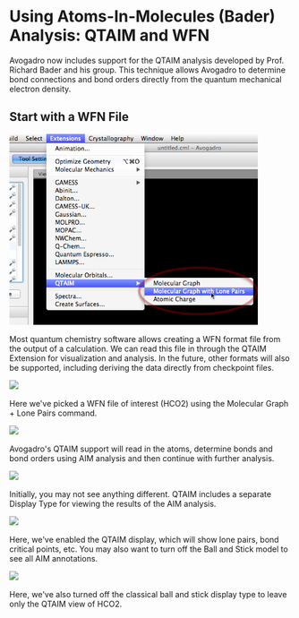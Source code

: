 ---
---
# Using Atoms-In-Molecules (Bader) Analysis: QTAIM and WFN

Avogadro now includes support for the QTAIM analysis developed by Prof. Richard Bader and his group. This technique allows Avogadro to determine bond connections and bond orders directly from the quantum mechanical electron density.

## Start with a WFN File

![Start with a WFN File][1]

[1]: images/1-using-qtaim-and-wfn/start-with-a-wfn-file.png

Most quantum chemistry software allows creating a WFN format file from the output of a calculation. We can read this file in through the QTAIM Extension for visualization and analysis. In the future, other formats will also be supported, including deriving the data directly from checkpoint files.

![][2]

[2]: images/1-using-qtaim-and-wfn/media_1340250901000.png

Here we've picked a WFN file of interest (HCO2) using the Molecular Graph + Lone Pairs command.

![][3]

[3]: images/1-using-qtaim-and-wfn/media_1340250954094.png

Avogadro's QTAIM support will read in the atoms, determine bonds and bond orders using AIM analysis and then continue with further analysis.

![][4]

[4]: images/1-using-qtaim-and-wfn/media_1340251076292.png

Initially, you may not see anything different. QTAIM includes a separate Display Type for viewing the results of the AIM analysis.

![][5]

[5]: images/1-using-qtaim-and-wfn/media_1340251126011.png

Here, we've enabled the QTAIM display, which will show lone pairs, bond critical points, etc. You may also want to turn off the Ball and Stick model to see all AIM annotations.

![][6]

[6]: images/1-using-qtaim-and-wfn/media_1340251283231.png

Here, we've also turned off the classical ball and stick display type to leave only the QTAIM view of HCO2.